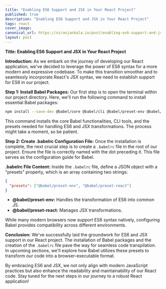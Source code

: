 ```yaml
---
title: "Enabling ES6 Support and JSX in Your React Project"
published: true
description: "Enabling ES6 Support and JSX in Your React Project"
tags: react
cover_image: 
canonical_url: https://niranjankala.in/post/enabling-es6-support-and-jsx-in-your-react-project
layout: post
---
```


**Title: Enabling ES6 Support and JSX in Your React Project**

**Introduction:**
As we embark on the journey of developing our React application, we've decided to leverage the power of ES6 syntax for a more modern and expressive codebase. To make this transition smoother and to seamlessly incorporate React's JSX syntax, we need to establish support for ES6 in our project.

**Step 1: Install Babel Packages:**
Our first step is to open the terminal within our project directory. Here, we'll run the following command to install essential Babel packages:
```bash
npm install --save-dev @babel/core @babel/cli @babel/preset-env @babel/preset-react
```
This command installs the core Babel functionalities, CLI tools, and the presets needed for handling ES6 and JSX transformations. The process might take a moment, so be patient.

**Step 2: Create .babelrc Configuration File:**
Once the installation is complete, the next crucial step is to create a `.babelrc` file in the root of our project. Ensure the file is correctly named with the dot preceding it. This file serves as the configuration guide for Babel.

**.babelrc File Content:**
Inside the `.babelrc` file, define a JSON object with a "presets" property, which is an array containing two strings:
```json
{
  "presets": ["@babel/preset-env", "@babel/preset-react"]
}
```
- **@babel/preset-env:** Handles the transformation of ES6 into common JS.
- **@babel/preset-react:** Manages JSX transformations.

While many modern browsers now support ES6 syntax natively, configuring Babel provides compatibility across different environments.

**Conclusion:**
We've successfully laid the groundwork for ES6 and JSX support in our React project. The installation of Babel packages and the creation of the `.babelrc` file pave the way for seamless code transpilation. In upcoming sections, we'll explore how Babel utilizes these presets to transform our code into a browser-executable format.

By embracing ES6 and JSX, we not only align with modern JavaScript practices but also enhance the readability and maintainability of our React code. Stay tuned for the next steps in our journey to a robust React application!
